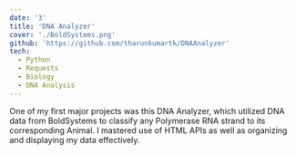 ```yaml
---
date: '3'
title: 'DNA Analyzer'
cover: './BoldSystems.png'
github: 'https://github.com/tharunkumartk/DNAAnalyzer'
tech:
  - Python
  - Requests
  - Biology
  - DNA Analysis
---
```


One of my first major projects was this DNA Analyzer, which utilized DNA data from BoldSystems to classify any Polymerase RNA strand to its corresponding Animal. I mastered use of HTML APIs as well as organizing and displaying my data effectively. 
